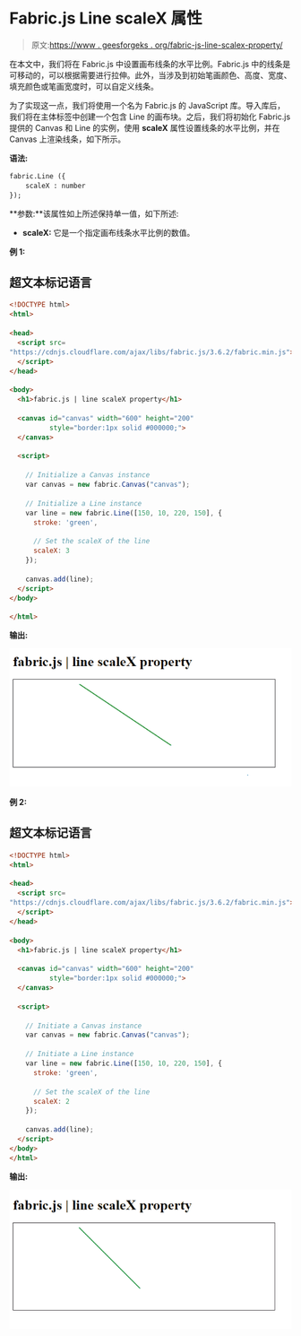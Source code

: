 # Fabric.js Line scaleX 属性

> 原文:[https://www . geesforgeks . org/fabric-js-line-scalex-property/](https://www.geeksforgeeks.org/fabric-js-line-scalex-property/)

在本文中，我们将在 Fabric.js 中设置画布线条的水平比例。Fabric.js 中的线条是可移动的，可以根据需要进行拉伸。此外，当涉及到初始笔画颜色、高度、宽度、填充颜色或笔画宽度时，可以自定义线条。

为了实现这一点，我们将使用一个名为 Fabric.js 的 JavaScript 库。导入库后，我们将在主体标签中创建一个包含 Line 的画布块。之后，我们将初始化 Fabric.js 提供的 Canvas 和 Line 的实例，使用 **scaleX** 属性设置线条的水平比例，并在 Canvas 上渲染线条，如下所示。

**语法:**

```html
fabric.Line ({
    scaleX : number
});
```

**参数:**该属性如上所述保持单一值，如下所述:

*   **scaleX:** 它是一个指定画布线条水平比例的数值。

**例 1:**

## 超文本标记语言

```html
<!DOCTYPE html>
<html>

<head>
  <script src=
"https://cdnjs.cloudflare.com/ajax/libs/fabric.js/3.6.2/fabric.min.js">
  </script>
</head>

<body>
  <h1>fabric.js | line scaleX property</h1>

  <canvas id="canvas" width="600" height="200"
          style="border:1px solid #000000;">
  </canvas>

  <script>

    // Initialize a Canvas instance 
    var canvas = new fabric.Canvas("canvas");

    // Initialize a Line instance 
    var line = new fabric.Line([150, 10, 220, 150], {
      stroke: 'green',

      // Set the scaleX of the line
      scaleX: 3
    });

    canvas.add(line);
  </script>
</body>

</html>
```

**输出:**

![](img/361abae8bfa05ff797070f2df625f57d.png)

**例 2:**

## 超文本标记语言

```html
<!DOCTYPE html>
<html>

<head>
  <script src=
"https://cdnjs.cloudflare.com/ajax/libs/fabric.js/3.6.2/fabric.min.js">
  </script>
</head>

<body>
  <h1>fabric.js | line scaleX property</h1>

  <canvas id="canvas" width="600" height="200" 
          style="border:1px solid #000000;">
  </canvas>

  <script>

    // Initiate a Canvas instance 
    var canvas = new fabric.Canvas("canvas");

    // Initiate a Line instance 
    var line = new fabric.Line([150, 10, 220, 150], {
      stroke: 'green',

      // Set the scaleX of the line
      scaleX: 2
    });

    canvas.add(line);
  </script>
</body>
</html>
```

**输出:**

![](img/d02e468a91ac1201ae2649bd13a5fc37.png)